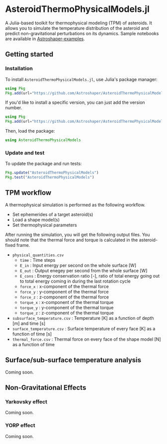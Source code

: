 # AsteroidThermoPhysicalModels.jl

A Julia-based toolkit for thermophysical modeling (TPM) of asteroids. It allows you to simulate the temperature distribution of the asteroid and predict non-gravitational perturbations on its dynamics. Sample notebooks are available in [Astroshaper-examples](https://github.com/Astroshaper/Astroshaper-examples).

## Getting started

### Installation

To install `AsteroidThermoPhysicalModels.jl`, use Julia's package manager:

```julia
using Pkg
Pkg.add(url="https://github.com/Astroshaper/AsteroidThermoPhysicalModels.jl")
```

If you'd like to install a specific version, you can just add the version number.

```julia
using Pkg
Pkg.add(url="https://github.com/Astroshaper/AsteroidThermoPhysicalModels.jl#0.0.6") 
```

Then, load the package:
```julia
using AsteroidThermoPhysicalModels
```

### Update and test

To update the package and run tests:

```julia
Pkg.update("AsteroidThermoPhysicalModels")
Pkg.test("AsteroidThermoPhysicalModels")
```

## TPM workflow
A thermophysical simulation is performed as the following workflow.

- Set ephemerides of a target asteroid(s)
- Load a shape model(s)
- Set thermophysical parameters

After running the simulation, you will get the following output files. You should note that the thermal force and torque is calculated in the asteroid-fixed frame.
- `physical_quantities.csv`
    - `time`     : Time steps
    - `E_in`     : Input energy per second on the whole surface [W]
    - `E_out`    : Output enegey per second from the whole surface [W]
    - `E_cons`   : Energy conservation ratio [-], ratio of total energy going out to total energy coming in during the last rotation cycle
    - `force_x`  : x-component of the thermal force
    - `force_y`  : y-component of the thermal force
    - `force_z`  : z-component of the thermal force
    - `torque_x` : x-component of the thermal torque
    - `torque_y` : y-component of the thermal torque
    - `torque_z` : z-component of the thermal torque
- `subsurface_temperature.csv` : Temperature [K] as a function of depth [m] and time [s]
- `surface_temperature.csv` : Surface temperature of every face [K] as a function of time [s]
- `thermal_force.csv` : Thermal force on every face of the shape model [N] as a function of time

## Surface/sub-surface temperature analysis
Coming soon.

## Non-Gravitational Effects

### Yarkovsky effect
Coming soon.

### YORP effect
Coming soon.

